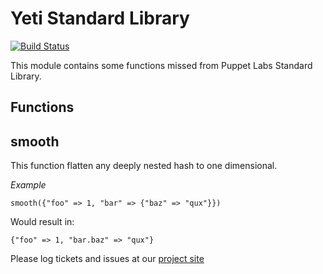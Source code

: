 # Yeti Standard Library

[![Build Status](https://travis-ci.org/magyarjeti/puppet-ylib.svg?branch=master)](https://travis-ci.org/magyarjeti/puppet-ylib)

This module contains some functions missed from Puppet Labs Standard Library.

## Functions

smooth
------
This function flatten any deeply nested hash to one dimensional.

*Example*

    smooth({"foo" => 1, "bar" => {"baz" => "qux"}})

Would result in:

    {"foo" => 1, "bar.baz" => "qux"}

Please log tickets and issues at our [project site](https://github.com/magyarjeti/puppet-ylib)
